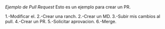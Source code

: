 *Ejemplo de Pull Request*
Esto es un ejemplo para crear un PR.

1.-Modificar el.
2.-Crear una ranch.
2.-Crear un MD.
3.-Subir mis cambios al pull.
4.-Crear un PR.
5.-Solicitar aprovacion.
6.-Merge.
